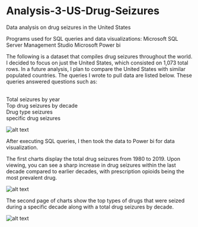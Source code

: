 # Analysis-3-US-Drug-Seizures
Data analysis on drug seizures in the United States

Programs used for SQL queries and data visualizations:
Microsoft SQL Server Management Studio
Microsoft Power bi

The following is a dataset that compiles drug seizures
throughout the world. I decided to focus on just
the United States, which consisted on 1,073 total rows.
In a future analysis, I plan to compare the United States
with similar populated countries.
The queries I wrote to pull data are
listed below. These queries answered questions such as: 

<br>Total seizures by year
<br>Top drug seizures by decade
<br>Drug type seizures
<br>specific drug seizures

![alt text](https://github.com/justinjfisher90/Analysis3-US-Drug-Seizures/blob/main/sqlsc.PNG)

After executing SQL queries, I then took the data to Power bi
for data visualization.

The first charts display the total drug seizures from 1980
to 2019. Upon viewing, you can see a sharp increase in drug
seizures within the last decade compared to earlier decades,
with prescription opioids being the most prevalent drug.

![alt text](https://github.com/justinjfisher90/Analysis3-US-Drug-Seizures/blob/main/drug_seizuresc.PNG)

The second page of charts show the top types of drugs that were
seized during a specific decade along with a total drug
seizures by decade.

![alt text](https://github.com/justinjfisher90/Analysis3-US-Drug-Seizures/blob/main/drug_seizuresc2.PNG)

